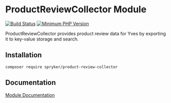 # ProductReviewCollector Module
[![Build Status](https://travis-ci.org/spryker/product-review-collector.svg)](https://travis-ci.org/spryker/product-review-collector)
[![Minimum PHP Version](https://img.shields.io/badge/php-%3E%3D%207.3-8892BF.svg)](https://php.net/)

ProductReviewCollector provides product review data for Yves by exporting it to key-value storage and search.

## Installation

```
composer require spryker/product-review-collector
```

## Documentation

[Module Documentation](https://academy.spryker.com/developing_with_spryker/module_guide/products/product_reviews/product_review.html)
